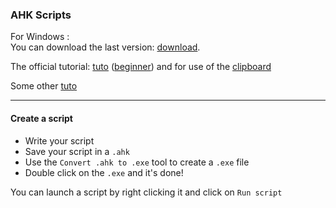 ### AHK Scripts

For Windows : <br/>
You can download the last version: [download](https://autohotkey.com/download/).

The official tutorial: [tuto](https://autohotkey.com/docs/Tutorial.htm) ([beginner](https://autohotkey.com/docs/Tutorial.htm#s11)) and for use of the [clipboard](https://autohotkey.com/docs/misc/Clipboard.htm)

Some other [tuto](https://www.computerhope.com/tips/tip209.htm)

----------
#### Create a script

- Write your script
- Save your script in a `.ahk`
- Use the `Convert .ahk to .exe` tool to create a `.exe` file
- Double click on the `.exe` and it's done!


You can launch a script by right clicking it and click on `Run script`
